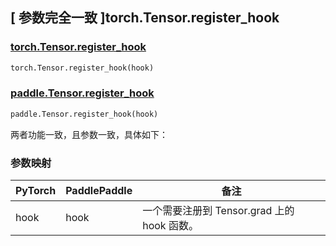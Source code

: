 ## [ 参数完全一致 ]torch.Tensor.register_hook
### [torch.Tensor.register_hook](https://pytorch.org/docs/stable/generated/torch.Tensor.register_hook.html#torch-tensor-register-hook)

```python
torch.Tensor.register_hook(hook)
```

### [paddle.Tensor.register_hook](https://www.paddlepaddle.org.cn/documentation/docs/zh/develop/api/paddle/Tensor_cn.html#register-hook-hook)

```python
paddle.Tensor.register_hook(hook)
```


两者功能一致，且参数一致，具体如下：

### 参数映射

| PyTorch       | PaddlePaddle | 备注                                                   |
| ------------- | ------------ | ------------------------------------------------------ |
| hook         | hook            | 一个需要注册到 Tensor.grad 上的 hook 函数。   |
